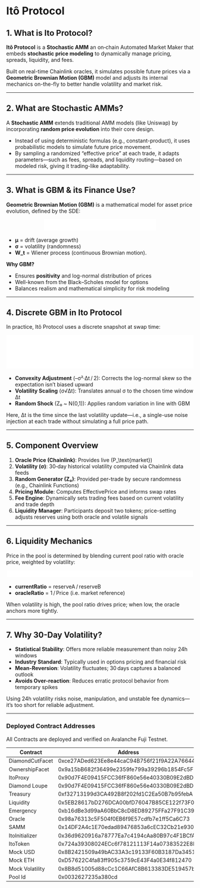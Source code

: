 # Itô Protocol

## 1. What is Ito Protocol?

**Itô Protocol** is a **Stochastic AMM** an on‑chain Automated Market Maker that embeds **stochastic price modeling** to dynamically manage pricing, spreads, liquidity, and fees.  

Built on real-time Chainlink oracles, it simulates possible future prices via a **Geometric Brownian Motion (GBM)** model and adjusts its internal mechanics on-the-fly to better handle volatility and market risk.

---

## 2. What are Stochastic AMMs?

A **Stochastic AMM** extends traditional AMM models (like Uniswap) by incorporating **random price evolution** into their core design.  
- Instead of using deterministic formulas (e.g., constant-product), it uses probabilistic models to simulate future price movement.  
- By sampling a randomized “effective price” at each trade, it adapts parameters—such as fees, spreads, and liquidity routing—based on modeled risk, giving it trading-like adaptability.

---

## 3. What is GBM & its Finance Use?

**Geometric Brownian Motion (GBM)** is a mathematical model for asset price evolution, defined by the SDE:
<p align="center">
<img src="./assets/1.png" alt="drawing" width="300"/>
</p>

- **μ** = drift (average growth)  
- **σ** = volatility (randomness)  
- **W_t** = Wiener process (continuous Brownian motion).

**Why GBM?**  
- Ensures **positivity** and log-normal distribution of prices  
- Well-known from the Black–Scholes model for options  
- Balances realism and mathematical simplicity for risk modeling

---

## 4. Discrete GBM in Ito Protocol

In practice, Itô Protocol uses a discrete snapshot at swap time:

<p align="center">
<img src="./assets/2.png" alt="drawing" width="600"/>
</p>

- **Convexity Adjustment** (–σ²·Δt / 2): Corrects the log-normal skew so the expectation isn’t biased upward  
- **Volatility Scaling** (σ√Δt): Translates annual σ to the chosen time window Δt  
- **Random Shock** (Z₀ ~ N(0,1)): Applies random variation in line with GBM

Here, Δt is the time since the last volatility update—i.e., a single-use noise injection at each trade without simulating a full price path.

---

## 5. Component Overview

1. **Oracle Price (Chainlink)**: Provides live \(P_\text{market}\)  
2. **Volatility (σ)**: 30‑day historical volatility computed via Chainlink data feeds  
3. **Random Generator (Z₀)**: Provided per-trade by secure randomness (e.g., Chainlink Functions)  
4. **Pricing Module**: Computes EffectivePrice and informs swap rates  
5. **Fee Engine**: Dynamically sets trading fees based on current volatility and trade depth  
6. **Liquidity Manager**: Participants deposit two tokens; price-setting adjusts reserves using both oracle and volatile signals

---

## 6. Liquidity Mechanics

Price in the pool is determined by blending current pool ratio with oracle price, weighted by volatility:

<p align="center">
<img src="./assets/3.png" alt="drawing" width="500"/>
</p>

- **currentRatio** = reserveA / reserveB  
- **oracleRatio** = 1 / Price (i.e. market reference)

When volatility is high, the pool ratio drives price; when low, the oracle anchors more tightly.

---

## 7. Why 30-Day Volatility?

- **Statistical Stability**: Offers more reliable measurement than noisy 24h windows  
- **Industry Standard**: Typically used in options pricing and financial risk
- **Mean-Reversion**: Volatility fluctuates; 30 days captures a balanced outlook  
- **Avoids Over-reaction**: Reduces erratic protocol behavior from temporary spikes

Using 24h volatility risks noise, manipulation, and unstable fee dynamics—it’s too short for reliable adjustment.

---

### Deployed Contract Addresses

All Contracts are deployed and verified on Avalanche Fuji Testnet.

| Contract | Address |
| --- | --- |
| DiamondCutFacet | 0xce27ADed623Ee8e44caC94B756f21f9A22A76644 |
| OwnershipFacet | 0x9a15bB682f36499e2359fe799a39296b1854Fc5F |
| ItoProxy | 0x90d7F4E09415FCC36fF860e56e40330B09E2dBD8 |
| Diamond Loupe | 0x90d7F4E09415FCC36fF860e56e40330B09E2dBD8 |
| Treasury | 0xf32713199d3CA492B8f202fd1C2Ea50B7b95febA |
| Liquidity | 0x5EB28617bD276DCA00bfD76047B85CE122f73F05 |
| Emergency | 0xb16dBe3d99aA60BbC8cD8ED89275FFa27F91C393 |
| Oracle | 0x98a76313c5F504f0EB6f9E57cdfb7e1ff5Ca6C73 |
| SAMM | 0x14DF2A4c1E70edad89476853a6cEC32Cb21e9300 |
| ItoInitializer | 0x36d9620916a78777Ea7c4194cAa80B97c4F1BCfA |
| ItoToken | 0x724a39308024ECc6f78121113F14a07383522E8F |
| Mock USD | 0x8B2421509a49bAC33A3c19133F60B3187Da34514 |
| Mock ETH | 0xD57622C4fa83ff905c3759cE43F4a0E34f812470 |
| Mock Volatility | 0x8B8d51005d88cCc1C66AfC8B613383DE519457bB |
| Pool Id | 0x0032627235a380cd |